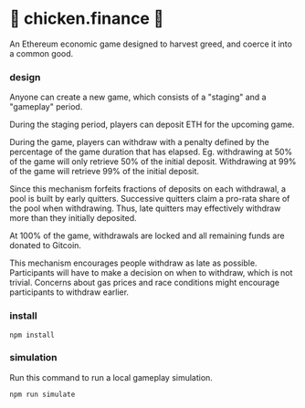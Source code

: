# :chicken: chicken.finance :chicken:
An Ethereum economic game designed to harvest greed, and coerce it into a common good.

### design
Anyone can create a new game, which consists of a "staging" and a "gameplay" period.

During the staging period, players can deposit ETH for the upcoming game.

During the game, players can withdraw with a penalty defined by the percentage of the game duration that has elapsed. Eg. withdrawing at 50% of the game will only retrieve 50% of the initial deposit. Withdrawing at 99% of the game will retrieve 99% of the initial deposit.

Since this mechanism forfeits fractions of deposits on each withdrawal, a pool is built by early quitters. Successive quitters claim a pro-rata share of the pool when withdrawing. Thus, late quitters may effectively withdraw more than they initially deposited.

At 100% of the game, withdrawals are locked and all remaining funds are donated to Gitcoin.

This mechanism encourages people withdraw as late as possible. Participants will have to make a decision on when to withdraw, which is not trivial. Concerns about gas prices and race conditions might encourage participants to withdraw earlier.

### install
```
npm install
```

### simulation
Run this command to run a local gameplay simulation.

```
npm run simulate
```
